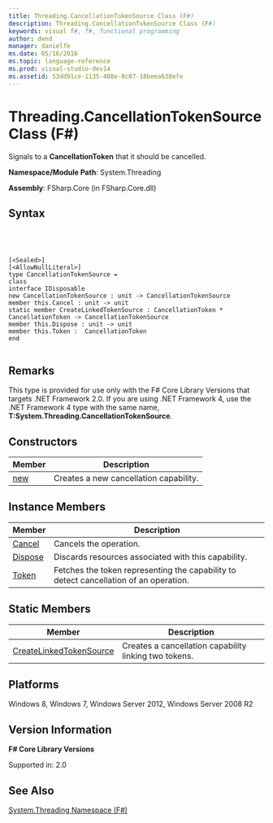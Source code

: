 ```yaml
---
title: Threading.CancellationTokenSource Class (F#)
description: Threading.CancellationTokenSource Class (F#)
keywords: visual f#, f#, functional programming
author: dend
manager: danielfe
ms.date: 05/16/2016
ms.topic: language-reference
ms.prod: visual-studio-dev14
ms.assetid: 53dd91ce-1135-408e-8c07-18beea630efe 
---
```


# Threading.CancellationTokenSource Class (F#)

Signals to a **CancellationToken** that it should be cancelled.

**Namespace/Module Path**: System.Threading

**Assembly**: FSharp.Core (in FSharp.Core.dll)


## Syntax



```




[<Sealed>]
[<AllowNullLiteral>]
type CancellationTokenSource =
class
interface IDisposable
new CancellationTokenSource : unit -> CancellationTokenSource
member this.Cancel : unit -> unit
static member CreateLinkedTokenSource : CancellationToken * CancellationToken -> CancellationTokenSource
member this.Dispose : unit -> unit
member this.Token :  CancellationToken
end


```





## Remarks
This type is provided for use only with the F# Core Library Versions that targets .NET Framework 2.0. If you are using .NET Framework 4, use the .NET Framework 4 type with the same name, **T:System.Threading.CancellationTokenSource**.


## Constructors


|Member|Description|
|------|-----------|
|[new](http://msdn.microsoft.com/en-us/library/42dfcfe7-101c-43f6-b92a-83332a4b993e)|Creates a new cancellation capability.|

## Instance Members


|Member|Description|
|------|-----------|
|[Cancel](http://msdn.microsoft.com/en-us/library/c66b158e-7af8-4b4b-8b46-126d4d9c15e8)|Cancels the operation.|
|[Dispose](http://msdn.microsoft.com/en-us/library/dd4d00a8-da36-4fc4-8525-a1f89653cc1c)|Discards resources associated with this capability.|
|[Token](http://msdn.microsoft.com/en-us/library/02eac69e-62eb-4b1b-a247-27adaa30c88a)|Fetches the token representing the capability to detect cancellation of an operation.|

## Static Members


|Member|Description|
|------|-----------|
|[CreateLinkedTokenSource](http://msdn.microsoft.com/en-us/library/a75ae3f2-9924-4079-aaab-7f8bea64a2e8)|Creates a cancellation capability linking two tokens.|

## Platforms
Windows 8, Windows 7, Windows Server 2012, Windows Server 2008 R2


## Version Information
**F# Core Library Versions**

Supported in: 2.0




## See Also
[System.Threading Namespace &#40;F&#35;&#41;](System.Threading-Namespace-%5BFSharp%5D.md)

